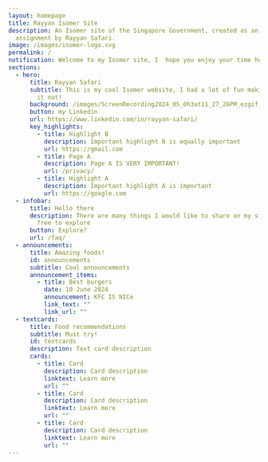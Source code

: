 ```yaml
---
layout: homepage
title: Rayyan Isomer Site
description: An Isomer site of the Singapore Government, created as an
  assignment by Rayyan Safari.
image: /images/isomer-logo.svg
permalink: /
notification: Welcome to my Isomer site, I  hope you enjoy your time here! :)
sections:
  - hero:
      title: Rayyan Safari
      subtitle: This is my cool Isomer website, I had a lot of fun making this check
        it out!
      background: /images/ScreenRecording2024_05_0h3at11_27_26PM_ezgif_com_optimize.gif
      button: my Linkedin
      url: https://www.linkedin.com/in/rayyan-safari/
      key_highlights:
        - title: Highlight B
          description: Important highlight B is equally important
          url: https://gmail.com
        - title: Page A
          description: Page A IS VERY IMPORTANT!
          url: /privacy/
        - title: Highlight A
          description: Important highlight A is important
          url: https://google.com
  - infobar:
      title: Hello there
      description: There are many things I would like to share on my site, do feel
        free to explore
      button: Explore?
      url: /faq/
  - announcements:
      title: Amazing foods!
      id: announcements
      subtitle: Cool announcements
      announcement_items:
        - title: Best burgers
          date: 10 June 2024
          announcement: KFC IS NICe
          link_text: ""
          link_url: ""
  - textcards:
      title: Food recommendations
      subtitle: Must try!
      id: textcards
      description: Text card description
      cards:
        - title: Card
          description: Card description
          linktext: Learn more
          url: ""
        - title: Card
          description: Card description
          linktext: Learn more
          url: ""
        - title: Card
          description: Card description
          linktext: Learn more
          url: ""
---
```

